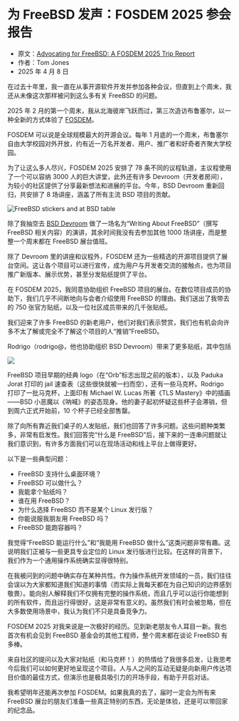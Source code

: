 # 为 FreeBSD 发声：FOSDEM 2025 参会报告

- 原文：[Advocating for FreeBSD: A FOSDEM 2025 Trip Report](https://freebsdfoundation.org/blog/advocating-for-freebsd-a-fosdem-2025-trip-report/)
- 作者：Tom Jones
- 2025 年 4 月 8 日

在过去十年里，我一直在从事开源软件开发并参加各种会议，但直到上个周末，我还从未像这次那样被问到这么多有关 FreeBSD 的问题。

2025 年 2 月的第一个周末，我从北海彼岸飞跃而过，第三次造访布鲁塞尔，以一种全新的方式体验了 [FOSDEM](https://fosdem.org/2025/)。

FOSDEM 可以说是全球规模最大的开源会议。每年 1 月底的一个周末，布鲁塞尔自由大学校园对外开放，约有近一万名开发者、用户、推广者和好奇者齐聚大学校园。

为了让这么多人尽兴，FOSDEM 2025 安排了 78 条不同的议程轨道，主议程使用了一个可以容纳 3000 人的巨大讲堂，此外还有许多 Devroom（开发者房间），为较小的社区提供了分享最新想法和进展的平台。今年，BSD Devroom 重新回归，共安排了 8 场讲座，涵盖了所有主流 BSD 项目的贡献。

![](https://freebsdfoundation.org/wp-content/uploads/2025/04/fosdem25-300x225.jpg "FreeBSD stickers and at BSD table")

除了我抽空去 [BSD Devroom](https://fosdem.org/2025/schedule/track/bsd/) 做了一场名为“Writing About FreeBSD”（撰写 FreeBSD 相关内容）的演讲，其余时间我没有去参加其他 1000 场讲座，而是整整一个周末都在 FreeBSD 展台值班。

除了 Devroom 里的讲座和议程外，FOSDEM 还为一些精选的开源项目提供了展台空间。这让各个项目可以进行宣传，成为用户与开发者交流的接触点，也为项目推广新版本、展示优势，甚至分发贴纸提供了平台。

在 FOSDEM 2025，我同意协助组织 FreeBSD 项目的展台。在数位项目成员的协助下，我们几乎不间断地向与会者介绍使用 FreeBSD 的理由。我们送出了我带去的 750 张官方贴纸，以及一位社区成员带来的几千张贴纸。

我们迎来了许多 FreeBSD 的新老用户，他们对我们表示赞赏，我们也有机会向许多不太了解或完全不了解这个项目的人“推销”FreeBSD。

Rodrigo（rodrigo@，他也协助组织 BSD Devroom）带来了更多贴纸，其中包括

![](https://freebsdfoundation.org/wp-content/uploads/2025/04/beastie-cup-225x300.jpg)

FreeBSD 项目早期的经典 logo（在“Orb”标志出现之前的版本），以及 Paduka Jorat 打印的 jail 速查表（这些很快就被一扫而空），还有一些马克杯。Rodrigo 打印了一批马克杯，上面印有 Michael W. Lucas 所著《TLS Mastery》中的插画——BSD 小恶魔以《呐喊》的姿态现身。他的妻子起初怀疑这些杯子会滞销，但到周六正式开始前，10 个杯子已经全部售罄。

除了向所有靠近我们桌子的人发贴纸，我们也回答了许多问题。这些问题种类繁多，非常有启发性。我们回答完“什么是 FreeBSD”后，接下来的一连串问题就让我们意识到，有许多方面我们可以在现场活动和线上平台上做得更好。

以下是一些典型问题：

- FreeBSD 支持什么桌面环境？
- FreeBSD 可以做什么？
- 我能拿个贴纸吗？
- 谁在用 FreeBSD？
- 为什么选择 FreeBSD 而不是某个 Linux 发行版？
- 你能说服我朋友用 FreeBSD 吗？
- FreeBSD 能跑容器吗？

我觉得“FreeBSD 能运行什么”和“我能用 FreeBSD 做什么”这类问题非常有趣。这说明我们正被与一些更具专业定位的 Linux 发行版进行比较。在这样的背景下，我们作为一个通用操作系统确实显得很特别。

在我被问到的问题中确实存在某种共性。作为操作系统开发领域的一员，我们往往会误以为大家都知道我们知道的事情（而实际上我每天都在为自己知识的边界感到敬畏）。能向别人解释我们不仅拥有完整的操作系统，而且几乎可以运行你能想到的所有软件，而且运行得很好，这是非常有意义的。虽然我们有时会被忽略，但在大多数使用场景中，我认为我们不只是具备竞争力。

FOSDEM 2025 对我来说是一次极好的经历。见到新老朋友令人耳目一新。我也首次有机会见到 FreeBSD 基金会的其他工程师，整个周末都在谈论 FreeBSD 有多棒。

来自社区的提问以及大家对贴纸（和马克杯！）的热情给了我很多启发，让我思考今后我们可以如何更好地呈现这个项目。人与人之间的互动无疑是向新用户传达项目价值的最佳方式，但演示也是极具吸引力的开场手段，有助于开启对话。

我希望明年还能再次参加 FOSDEM。如果我真的去了，届时一定会为所有来 FreeBSD 展台的朋友们准备一些真正特别的东西，无论是体验，还是可以带回家的纪念品。
